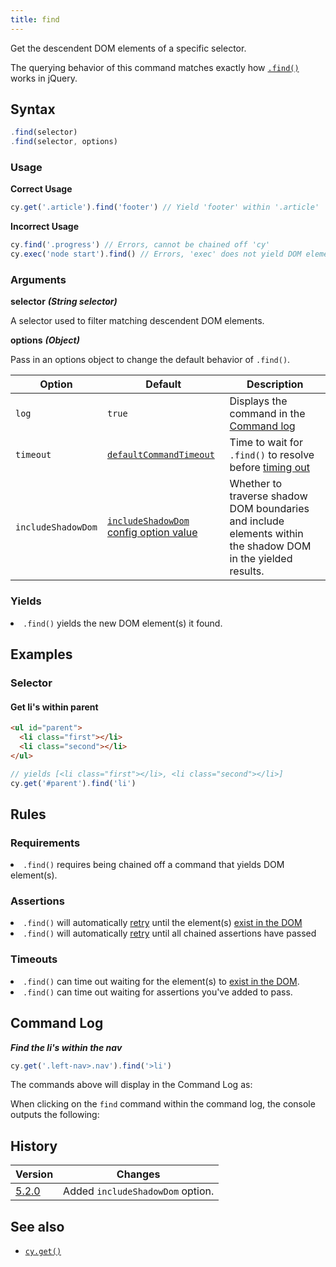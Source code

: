 ```yaml
---
title: find
---
```


Get the descendent DOM elements of a specific selector.

<Alert type="info">

The querying behavior of this command matches exactly how
[`.find()`](http://api.jquery.com/find) works in jQuery.

</Alert>

## Syntax

```javascript
.find(selector)
.find(selector, options)
```

### Usage

**<Icon name="check-circle" color="green"></Icon> Correct Usage**

```javascript
cy.get('.article').find('footer') // Yield 'footer' within '.article'
```

**<Icon name="exclamation-triangle" color="red"></Icon> Incorrect Usage**

```javascript
cy.find('.progress') // Errors, cannot be chained off 'cy'
cy.exec('node start').find() // Errors, 'exec' does not yield DOM element
```

### Arguments

**<Icon name="angle-right"></Icon> selector** **_(String selector)_**

A selector used to filter matching descendent DOM elements.

**<Icon name="angle-right"></Icon> options** **_(Object)_**

Pass in an options object to change the default behavior of `.find()`.

| Option             | Default                                                                           | Description                                                                                                  |
| ------------------ | --------------------------------------------------------------------------------- | ------------------------------------------------------------------------------------------------------------ |
| `log`              | `true`                                                                            | Displays the command in the [Command log](/guides/core-concepts/test-runner#Command-Log)                     |
| `timeout`          | [`defaultCommandTimeout`](/guides/references/configuration#Timeouts)              | Time to wait for `.find()` to resolve before [timing out](#Timeouts)                                         |
| `includeShadowDom` | [`includeShadowDom` config option value](/guides/references/configuration#Global) | Whether to traverse shadow DOM boundaries and include elements within the shadow DOM in the yielded results. |

### Yields [<Icon name="question-circle"/>](/guides/core-concepts/introduction-to-cypress#Subject-Management)

<List><li>`.find()` yields the new DOM element(s) it found.</li></List>

## Examples

### Selector

#### Get li's within parent

```html
<ul id="parent">
  <li class="first"></li>
  <li class="second"></li>
</ul>
```

```javascript
// yields [<li class="first"></li>, <li class="second"></li>]
cy.get('#parent').find('li')
```

## Rules

### Requirements [<Icon name="question-circle"/>](/guides/core-concepts/introduction-to-cypress#Chains-of-Commands)

<List><li>`.find()` requires being chained off a command that yields DOM
element(s).</li></List>

### Assertions [<Icon name="question-circle"/>](/guides/core-concepts/introduction-to-cypress#Assertions)

<List><li>`.find()` will automatically
[retry](/guides/core-concepts/retry-ability) until the element(s)
[exist in the DOM](/guides/core-concepts/introduction-to-cypress#Default-Assertions)</li><li>`.find()`
will automatically [retry](/guides/core-concepts/retry-ability) until all
chained assertions have passed</li></List>

### Timeouts [<Icon name="question-circle"/>](/guides/core-concepts/introduction-to-cypress#Timeouts)

<List><li>`.find()` can time out waiting for the element(s) to
[exist in the DOM](/guides/core-concepts/introduction-to-cypress#Default-Assertions).</li><li>`.find()`
can time out waiting for assertions you've added to pass.</li></List>

## Command Log

**_Find the li's within the nav_**

```javascript
cy.get('.left-nav>.nav').find('>li')
```

The commands above will display in the Command Log as:

<DocsImage src="/img/api/find/find-li-of-uls-in-test.png" alt="Command Log find" />

When clicking on the `find` command within the command log, the console outputs
the following:

<DocsImage src="/img/api/find/find-in-console-shows-list-and-yields.png" alt="console.log find" />

## History

| Version                                     | Changes                          |
| ------------------------------------------- | -------------------------------- |
| [5.2.0](/guides/references/changelog#5-2-0) | Added `includeShadowDom` option. |

## See also

- [`cy.get()`](/api/commands/get)
